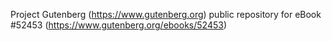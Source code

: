 Project Gutenberg (https://www.gutenberg.org) public repository for
eBook #52453 (https://www.gutenberg.org/ebooks/52453)

